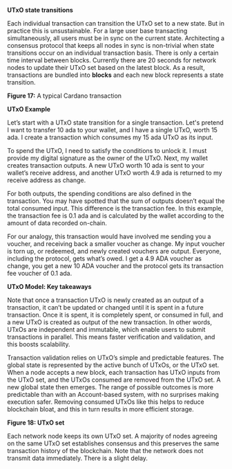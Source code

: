 **UTxO state transitions**

Each individual transaction can transition the UTxO set to a new state. But in practice this is unsustainable. For a large user base transacting simultaneously, all users must be in sync on the current state. Architecting a consensus protocol that keeps all nodes in sync is non-trivial when state transitions occur on an individual transaction basis. There is only a certain time interval between blocks. Currently there are 20 seconds for network nodes to update their UTxO set based on the latest block. As a result, transactions are bundled into **blocks** and each new block represents a state transition.  

**Figure 17:** A typical Cardano transaction 

**UTxO Example​**

Let’s start with a UTxO state transition for a single transaction. Let's pretend I want to transfer 10 ada to your wallet, and I have a single UTxO, worth 15 ada. I create a transaction which consumes my 15 ada UTxO as its input. 

To spend the UTxO, I need to satisfy the conditions to unlock it. I must provide my digital signature as the owner of the UTxO. Next, my wallet creates transaction outputs. A new UTxO worth 10 ada is sent to your wallet’s receive address, and another UTxO worth 4.9 ada is returned to my receive address as change.

For both outputs, the spending conditions are also defined in the transaction. You may have spotted that the sum of outputs doesn’t equal the total consumed input. This difference is the transaction fee. In this example, the transaction fee is 0.1 ada and is calculated by the wallet according to the amount of data recorded on-chain. 

For our analogy, this transaction would have involved me sending you a voucher, and receiving back a smaller voucher as change. My input voucher is torn up, or redeemed, and newly created vouchers are output. Everyone, including the protocol, gets what’s owed. I get a 4.9 ADA voucher as change, you get a new 10 ADA voucher and the protocol gets its transaction fee voucher of 0.1 ada. 

**UTxO Model: Key takeaways**

Note that once a transaction UTxO is newly created as an output of a transaction, it can’t be updated or changed until it is spent in a future transaction. Once it is spent, it is completely spent, or consumed in full, and a new UTxO is created as output of the new transaction. In other words, UTxOs are independent and immutable, which enable users to submit transactions in parallel. This means faster verification and validation, and this boosts scalability.

Transaction validation relies on UTxO’s simple and predictable features. The global state is represented by the active bunch of UTxOs, or the UTxO set. When a node accepts a new block, each transaction has UTxO inputs from the UTxO set, and the UTxOs consumed are removed from the UTxO set. A new global state then emerges. The range of possible outcomes is more predictable than with an Account-based system, with no surprises making execution safer. Removing consumed UTxOs like this helps to reduce blockchain bloat, and this in turn results in more efficient storage. 

**Figure 18: UTxO set** 

Each network node keeps its own UTxO set. A majority of nodes agreeing on the same UTxO set establishes consensus and this preserves the same transaction history of the blockchain. Note that the network does not transmit data immediately. There is a slight delay.    

